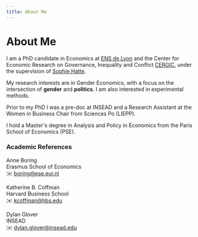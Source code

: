 ```yaml
---
title: About Me
---
```

# About Me
I am a PhD candidate in Economics at <a href="https://www.ens-lyon.fr/en/">ENS de Lyon</a> and the Center for Economic Research on Governance, Inequality and Conflict <a href="https://www.cergic-lyon.fr/">CERGIC</a>, under the supervision of <a href="https://sites.google.com/site/sophiehatte/">Sophie Hatte</a>.

My research interests are in Gender Economics, with a focus on the intersection of **gender** and **politics**. I am also interested in experimental methods.  

Prior to my PhD I was a pre-doc at INSEAD and a Research Assistant at the Women in Business Chair from Sciences Po (LIEPP). 

I hold a Master's degree in Analysis and Policy in Economics from the Paris School of Economics (PSE).

### Academic References

Anne Boring  
Erasmus School of Economics  
✉️ [boring@ese.eur.nl](mailto:boring@ese.eur.nl)  

Katherine B. Coffman  
Harvard Business School  
✉️ [kcoffman@hbs.edu](mailto:kcoffman@hbs.edu)

Dylan Glover  
INSEAD  
✉️ [dylan.glover@insead.edu](mailto:dylan.glover@insead.edu)

